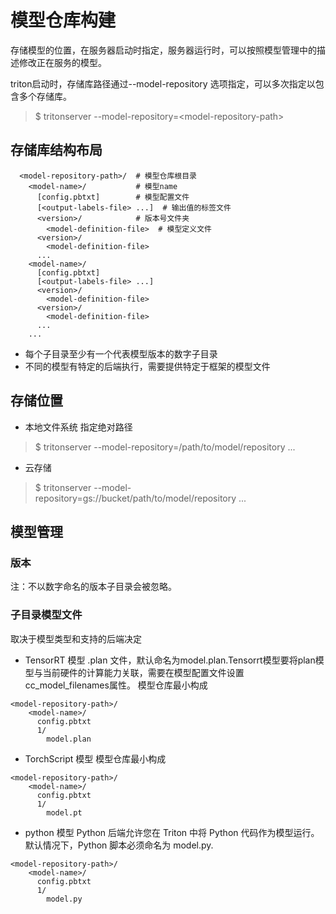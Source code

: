 # 模型仓库构建
存储模型的位置，在服务器启动时指定，服务器运行时，可以按照模型管理中的描述修改正在服务的模型。

triton启动时，存储库路径通过--model-repository 选项指定，可以多次指定以包含多个存储库。
> $ tritonserver --model-repository=\<model-repository-path>

## 存储库结构布局
```
  <model-repository-path>/  # 模型仓库根目录
    <model-name>/           # 模型name
      [config.pbtxt]        # 模型配置文件
      [<output-labels-file> ...]  # 输出值的标签文件
      <version>/            # 版本号文件夹
        <model-definition-file>  # 模型定义文件
      <version>/
        <model-definition-file>
      ...
    <model-name>/
      [config.pbtxt]
      [<output-labels-file> ...]
      <version>/
        <model-definition-file>
      <version>/
        <model-definition-file>
      ...
    ...
```
* 每个子目录至少有一个代表模型版本的数字子目录
* 不同的模型有特定的后端执行，需要提供特定于框架的模型文件

## 存储位置
* 本地文件系统
指定绝对路径
> $ tritonserver --model-repository=/path/to/model/repository ...
* 云存储  
> $ tritonserver --model-repository=gs://bucket/path/to/model/repository ...

## 模型管理
### 版本
注：不以数字命名的版本子目录会被忽略。

### 子目录模型文件
取决于模型类型和支持的后端决定
* TensorRT 模型
.plan 文件，默认命名为model.plan.Tensorrt模型要将plan模型与当前硬件的计算能力关联，需要在模型配置文件设置cc_model_filenames属性。
模型仓库最小构成
```
<model-repository-path>/
    <model-name>/
      config.pbtxt
      1/
        model.plan
```
* TorchScript 模型
模型仓库最小构成
```
<model-repository-path>/
    <model-name>/
      config.pbtxt
      1/
        model.pt
```
* python 模型
Python 后端允许您在 Triton 中将 Python 代码作为模型运行。默认情况下，Python 脚本必须命名为 model.py.
```
<model-repository-path>/
    <model-name>/
      config.pbtxt
      1/
        model.py
```